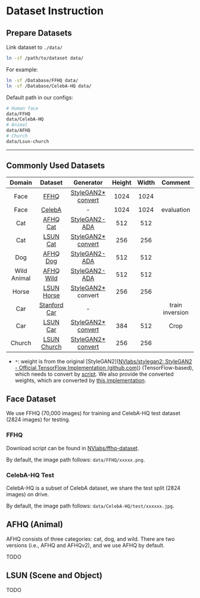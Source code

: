 # Dataset Instruction

## Prepare Datasets
Link dataset to ```./data/```
```bash
ln -sf /path/to/dataset data/
```
For example:
```bash
ln -sf /Database/FFHQ data/
ln -sf /Database/CelebA-HQ data/
```
Default path in our configs:
```bash
# Human face
data/FFHQ
data/CelebA-HQ
# Animal
data/AFHQ
# Church
data/Lsun-church
```
---
## Commonly Used Datasets
|   Domain    |   Dataset    | Generator | Height | Width | Comment |
| :---------: | :----------: | :-------: | :----: | :---: | :-----: |
|    Face     |     [FFHQ](#ffhq)     | [StyleGAN2*](https://nvlabs-fi-cdn.nvidia.com/stylegan2/networks/stylegan2-ffhq-config-f.pkl)<br />[convert](https://drive.google.com/file/d/1fgehC3QTtEayc_AFdsCx-UkxU8d1d9zW/view?usp=sharing) |  1024  | 1024  |         |
|    Face     |    [CelebA](#celeba-hq)    | - |  1024  | 1024  | evaluation |
|     Cat     |   [AFHQ Cat](#afhq)   | [StyleGAN2-ADA](https://nvlabs-fi-cdn.nvidia.com/stylegan2-ada-pytorch/pretrained/afhqcat.pkl) | 512 | 512 |         |
|     Cat     |   [LSUN Cat](#lsun)   | [StyleGAN2*](https://nvlabs-fi-cdn.nvidia.com/stylegan2/networks/stylegan2-cat-config-f.pkll)<br />[convert](https://drive.google.com/file/d/1s6x2BApGb0Sfp_hQyi59yM0IES5qYlBM/view?usp=sharing) | 256 | 256 |         |
|     Dog     |   [AFHQ Dog](#afhq)   | [StyleGAN2-ADA](https://nvlabs-fi-cdn.nvidia.com/stylegan2-ada-pytorch/pretrained/afhqdog.pkl) | 512 | 512 |         |
| Wild Animal |  [AFHQ Wild](#afhq)   | [StyleGAN2-ADA](https://nvlabs-fi-cdn.nvidia.com/stylegan2-ada-pytorch/pretrained/#:~:text=41%3A12%20AM-,afhqwild.pkl,-363959591) | 512 | 512 |         |
|    Horse    |  [LSUN Horse](#lsun)  | [StyleGAN2*](https://nvlabs-fi-cdn.nvidia.com/stylegan2/networks/stylegan2-horse-config-f.pkl)<br />convert | 256 | 256 |         |
|     Car     | [Stanford Car](#stanford-car) | - |        |       | train inversion |
|     Car     |   [LSUN Car](#lsun)   | [StyleGAN2*](https://nvlabs-fi-cdn.nvidia.com/stylegan2/networks/stylegan2-car-config-f.pkl)<br />[convert](https://drive.google.com/file/d/1d5ATre9K1cVo9m6WCzjrONOPsMdhrHL3/view?usp=sharing) | 384 | 512 | Crop    |
|   Church    | [LSUN Church](#lsun)  | [StyleGAN2*](https://nvlabs-fi-cdn.nvidia.com/stylegan2/networks/stylegan2-church-config-f.pkl)<br />[convert](https://drive.google.com/file/d/1TWeD0I2zfB53LAKoQ16hTnblZ2AhspJu/view?usp=sharing) | 256 | 256 |         |

* ```*```: weight is from the original [StyleGAN2]([NVlabs/stylegan2: StyleGAN2 - Official TensorFlow Implementation (github.com)](https://github.com/NVlabs/stylegan2)) (TensorFlow-based), which needs to convert by [script](scripts/convert_weight.py). We also provide the converted weights, which are converted by [this implementation](https://github.com/dvschultz/stylegan2-ada-pytorch/blob/main/export_weights.py).

## Face Dataset
We use FFHQ (70,000 images) for training and CelebA-HQ test dataset (2824 images) for testing.
### FFHQ
Download script can be found in [NVlabs/ffhq-dataset](https://github.com/NVlabs/ffhq-dataset).

By default, the image path follows: ```data/FFHQ/xxxxx.png```.

### CelebA-HQ Test
CelebA-HQ is a subset of CelebA dataset, we share the test split (2824 images) on drive.

By default, the image path follows: ```data/CelebA-HQ/test/xxxxxx.jpg```.

## AFHQ (Animal)
AFHQ consists of three categories: cat, dog, and wild. There are two versions (i.e., AFHQ and AFHQv2), and we use AFHQ by default. 

TODO

## LSUN (Scene and Object)

TODO